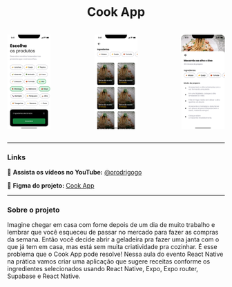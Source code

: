 <h1 align="center"> Cook App  </h1>

<br>

<div style="display: flex; justify-content: space-between;" >
 
  <img width="20%" alt="Banner" title="Banner" src="./assets/images/Ingredientesselecionados.png"  /> 

  <img width="20%" alt="Banner" title="Banner" src="./assets/images/Receitas.png" />

  <img width="20%" alt="Banner" title="Banner" src="./assets/images/Receita.png" />


</div>
</br>

***
 
### Links

🔴 **Assista os vídeos no YouTube:** [@orodrigogo](https://www.youtube.com/@orodrigogo)

🔴 **Figma do projeto:** [Cook App](https://www.figma.com/community/file/1346604268107725445/cook-app)

---


### Sobre o projeto

Imagine chegar em casa com fome depois de um dia de muito trabalho e lembrar que você esqueceu de passar no mercado para fazer as compras da semana. Então você decide abrir a geladeira pra fazer uma janta com o que já tem em casa, mas está sem muita criatividade pra cozinhar.
É esse problema que o Cook App pode resolve! Nessa aula do evento React Native na prática vamos criar uma aplicação que sugere receitas conforme os ingredientes selecionados usando React Native, Expo, Expo router, Supabase e React Native.
